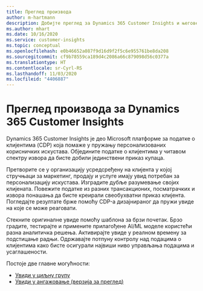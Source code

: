```yaml
---
title: Преглед производа
author: m-hartmann
description: Добијте преглед за Dynamics 365 Customer Insights и његове могућности.
ms.author: mhart
ms.date: 10/16/2020
ms.service: customer-insights
ms.topic: conceptual
ms.openlocfilehash: e0b46652a087f9d16d9f2f5c6e955761be8da208
ms.sourcegitcommit: cf9b78559ca189d4c2086a66c879098d56c0377a
ms.translationtype: HT
ms.contentlocale: sr-Cyrl-RS
ms.lasthandoff: 11/03/2020
ms.locfileid: "4406887"
---
```

# <a name="product-overview-for-dynamics-365-customer-insights"></a>Преглед производа за Dynamics 365 Customer Insights

Dynamics 365 Customer Insights је део Microsoft платформе за податке о клијентима (CDP) која помаже у пружању персонализованих корисничких искустава. Обједините податке о клијентима у читавом спектру извора да бисте добили јединствени приказ купаца. 

Претворите се у организацију усредсређену на клијента у којој стручњаци за маркетинг, продају и услуге имају увид потребан за персонализацију искустава. Изградите дубље разумевање својих клијената. Повежите податке из разних трансакционих, посматрачких и извора понашања да бисте креирали свеобухватни приказ клијента. Погледајте резултате брже помоћу CDP-а дизајнираног да пружи увиде на које се може реаговати. 

Стекните оригиналне увиде помоћу шаблона за брзи почетак. Брзо градите, тестирајте и примените прилагођене AI/ML моделе користећи разна аналитичка решења. Активирајте увиде у реалном времену за подстицање радњи. Одржавајте потпуну контролу над подацима о клијентима како бисте осигурали највиши ниво управљања подацима и усаглашености. 

Постоје две главне могућности: 

- [Увиди у циљну групу](audience-insights/overview.md)
- [Увиди у ангажовање (верзија за преглед)](engagement-insights/index.yml)
 